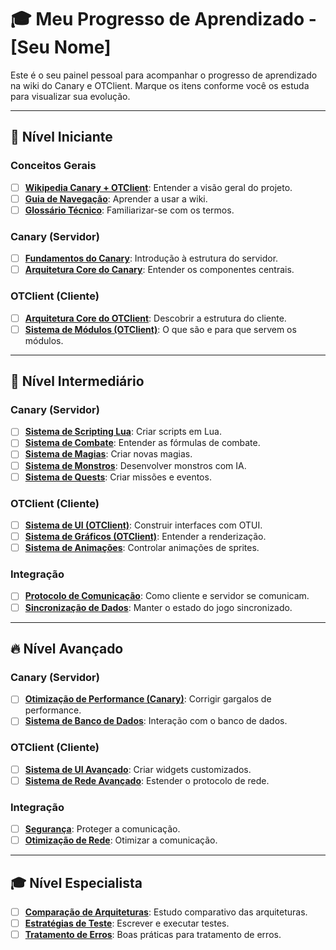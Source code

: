 # 🎓 Meu Progresso de Aprendizado - [Seu Nome]

Este é o seu painel pessoal para acompanhar o progresso de aprendizado na wiki do Canary e OTClient. Marque os itens conforme você os estuda para visualizar sua evolução.

---

## 🔰 Nível Iniciante

### Conceitos Gerais
- [ ] **[Wikipedia Canary + OTClient](<../wikipedia_canary_otclient.md>)**: Entender a visão geral do projeto.
- [ ] **[Guia de Navegação](<../guia_navegação.md>)**: Aprender a usar a wiki.
- [ ] **[Glossário Técnico](<../glossario_tecnico.md>)**: Familiarizar-se com os termos.

### Canary (Servidor)
- [ ] **[Fundamentos do Canary](<../canary_fundamentos.md>)**: Introdução à estrutura do servidor.
- [ ] **[Arquitetura Core do Canary](<../canary_arquitetura_core.md>)**: Entender os componentes centrais.

### OTClient (Cliente)
- [ ] **[Arquitetura Core do OTClient](<../otclient_arquitetura_core.md>)**: Descobrir a estrutura do cliente.
- [ ] **[Sistema de Módulos (OTClient)](<../otclient_sistema_modulos.md>)**: O que são e para que servem os módulos.

---

## 🚀 Nível Intermediário

### Canary (Servidor)
- [ ] **[Sistema de Scripting Lua](<../canary_sistema_scripting.md>)**: Criar scripts em Lua.
- [ ] **[Sistema de Combate](<../canary_sistema_combate.md>)**: Entender as fórmulas de combate.
- [ ] **[Sistema de Magias](<../canary_sistema_magias.md>)**: Criar novas magias.
- [ ] **[Sistema de Monstros](<../canary_sistema_monstros.md>)**: Desenvolver monstros com IA.
- [ ] **[Sistema de Quests](<../canary_sistema_quests.md>)**: Criar missões e eventos.

### OTClient (Cliente)
- [ ] **[Sistema de UI (OTClient)](<../otclient_sistema_ui.md>)**: Construir interfaces com OTUI.
- [ ] **[Sistema de Gráficos (OTClient)](<../otclient_sistema_graficos.md>)**: Entender a renderização.
- [ ] **[Sistema de Animações](<../canary_sistema_animacoes.md>)**: Controlar animações de sprites.

### Integração
- [ ] **[Protocolo de Comunicação](<../integracao_protocolo_comunicacao.md>)**: Como cliente e servidor se comunicam.
- [ ] **[Sincronização de Dados](<../integracao_sincronizacao_dados.md>)**: Manter o estado do jogo sincronizado.

---

## 🔥 Nível Avançado

### Canary (Servidor)
- [ ] **[Otimização de Performance (Canary)](<../canary_otimizacao_performance.md>)**: Corrigir gargalos de performance.
- [ ] **[Sistema de Banco de Dados](<../canary_sistema_banco_dados.md>)**: Interação com o banco de dados.

### OTClient (Cliente)
- [ ] **[Sistema de UI Avançado](<../otclient_sistema_ui_avancado.md>)**: Criar widgets customizados.
- [ ] **[Sistema de Rede Avançado](<../otclient_sistema_rede_avancado.md>)**: Estender o protocolo de rede.

### Integração
- [ ] **[Segurança](<../INTEGRATION-009_Security.md>)**: Proteger a comunicação.
- [ ] **[Otimização de Rede](<../INTEGRATION-008_Network_Optimization.md>)**: Otimizar a comunicação.

---

## 🎓 Nível Especialista

- [ ] **[Comparação de Arquiteturas](<../integracao_comparacao_arquiteturas.md>)**: Estudo comparativo das arquiteturas.
- [ ] **[Estratégias de Teste](<../INTEGRATION-007_Testing_Strategies.md>)**: Escrever e executar testes.
- [ ] **[Tratamento de Erros](<../INTEGRATION-006_Error_Handling.md>)**: Boas práticas para tratamento de erros.
